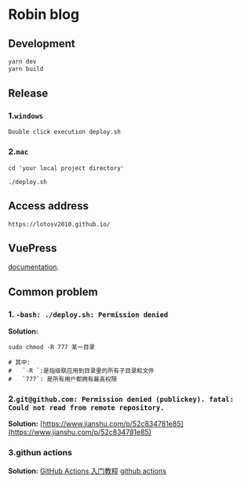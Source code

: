 # Robin blog

## Development

```bash
yarn dev
yarn build
```

## Release

### 1.`windows`

```shell
Double click execution deploy.sh
```

### 2.`mac`

```shell
cd 'your local project directory'

./deploy.sh
```

## Access address

```shell
https://lotosv2010.github.io/
```

## VuePress

[documentation](https://v1.vuepress.vuejs.org/).

## Common problem

### 1. `-bash: ./deploy.sh: Permission denied`

**Solution:**

```shell
sudo chmod -R 777 某一目录

# 其中:
#   `-R `:是指级联应用到目录里的所有子目录和文件
#   `777`: 是所有用户都拥有最高权限
```

### 2.`git@github.com: Permission denied (publickey). fatal: Could not read from remote repository.` 

**Solution:**
[https://www.jianshu.com/p/52c834781e85](https://www.jianshu.com/p/52c834781e85)

### 3.githun actions

**Solution:**
[GitHub Actions 入门教程](https://www.ruanyifeng.com/blog/2019/09/getting-started-with-github-actions.html)
[github actions](https://blog.csdn.net/IndexMan/article/details/126185756)
